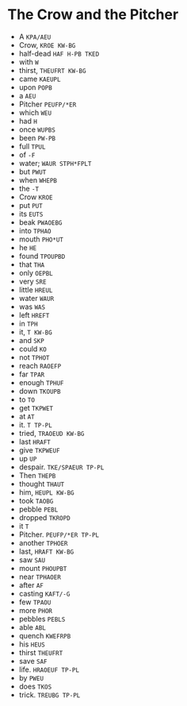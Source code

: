# The Crow and the Pitcher

* A `KPA/AEU`
* Crow, `KROE KW-BG`
* half-dead `HAF H-PB TKED`
* with `W`
* thirst, `THEUFRT KW-BG`
* came `KAEUPL`
* upon `POPB`
* a `AEU`
* Pitcher `PEUFP/*ER`
* which `WEU`
* had `H`
* once `WUPBS`
* been `PW-PB`
* full `TPUL`
* of `-F`
* water; `WAUR STPH*FPLT`
* but `PWUT`
* when `WHEPB`
* the `-T`
* Crow `KROE`
* put `PUT`
* its `EUTS`
* beak `PWAOEBG`
* into `TPHAO`
* mouth `PHO*UT`
* he `HE`
* found `TPOUPBD`
* that `THA`
* only `OEPBL`
* very `SRE`
* little `HREUL`
* water `WAUR`
* was `WAS`
* left `HREFT`
* in `TPH`
* it, `T KW-BG`
* and `SKP`
* could `KO`
* not `TPHOT`
* reach `RAOEFP`
* far `TPAR`
* enough `TPHUF`
* down `TKOUPB`
* to `TO`
* get `TKPWET`
* at `AT`
* it. `T TP-PL`
* tried, `TRAOEUD KW-BG`
* last `HRAFT`
* give `TKPWEUF`
* up `UP`
* despair. `TKE/SPAEUR TP-PL`
* Then `THEPB`
* thought `THAUT`
* him, `HEUPL KW-BG`
* took `TAOBG`
* pebble `PEBL`
* dropped `TKROPD`
* it `T`
* Pitcher. `PEUFP/*ER TP-PL`
* another `TPHOER`
* last, `HRAFT KW-BG`
* saw `SAU`
* mount `PHOUPBT`
* near `TPHAOER`
* after `AF`
* casting `KAFT/-G`
* few `TPAOU`
* more `PHOR`
* pebbles `PEBLS`
* able `ABL`
* quench `KWEFRPB`
* his `HEUS`
* thirst `THEUFRT`
* save `SAF`
* life. `HRAOEUF TP-PL`
* by `PWEU`
* does `TKOS`
* trick. `TREUBG TP-PL`
